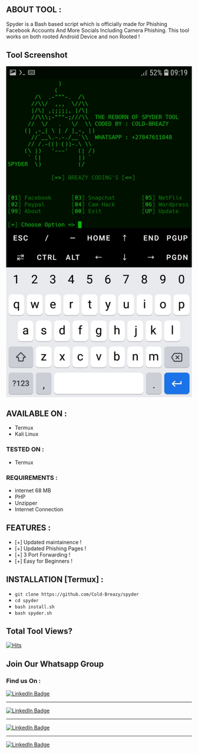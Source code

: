 ## ABOUT TOOL :

Spyder is a Bash based script which is officially made for Phishing Facebook Accounts And More Socials Including Camera Phishing. This tool works on both rooted Android Device and non Rooted ! 

## Tool Screenshot

![Alt text](https://raw.githubusercontent.com/Cold-Breazy/spyder/main/Screenshot_20220716-091914_Termux.jpg "screenshot")

## AVAILABLE ON :

* Termux
* Kali Linux

### TESTED ON :

* Termux

### REQUIREMENTS :
* internet 68 MB
* PHP
* Unzipper
* Internet Connection

## FEATURES :
* [+] Updated maintainence !
* [+] Updated Phishing Pages !
* [+] 3 Port Forwarding !
* [+] Easy for Beginners !

## INSTALLATION [Termux] :

* ` git clone https://github.com/Cold-Breazy/spyder `
* ` cd spyder `
* ` bash install.sh `
* ` bash spyder.sh `

## Total Tool Views?
[![Hits](https://hits.seeyoufarm.com/api/count/incr/badge.svg?url=https%3A%2F%2Fgithub.com%2Fcold-breazy%2Fspyder&count_bg=%23FF6C1D&title_bg=%23555555&icon=&icon_color=%23E7E7E7&title=Views&edge_flat=false)](https://hits.seeyoufarm.com)

## Join Our Whatsapp Group
### Find us On :

<div id="badges">
<a href="https://instagram.com/permanentblank/">
    <img src="https://img.shields.io/badge/Instagram-pink?style=for-the-badge&logo=instagram&logoColor=white" alt="LinkedIn Badge"/>
  </a> <hr>
<a href="https://chat.whatsapp.com/GQ9Xx8XoTd34mKDFTTenzt">
    <img src="https://img.shields.io/badge/Whatsapp-green?style=for-the-badge&logo=whatsapp&logoColor=white" alt="LinkedIn Badge"/>
  </a> <hr>
<a href="https://www.facebook.com/Cold-Breazy-107269348661087/">
    <img src="https://img.shields.io/badge/Facebook-blue?style=for-the-badge&logo=facebook&logoColor=white" alt="LinkedIn Badge"/>
  </a>
<hr>
<a href="https://youtu.be/kIrTEcs3Pz0">
<img src="https://img.shields.io/badge/YouTube-red?style=for-the-badge&logo=youtube&logoColor=white" alt="LinkedIn Badge"/>
</a>
  </div>

